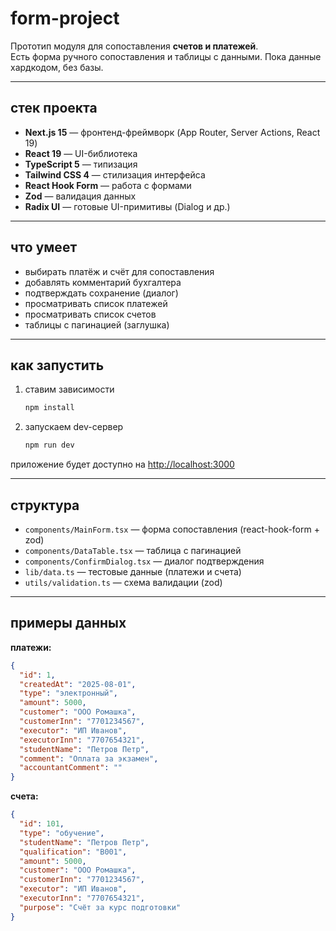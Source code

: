 # form-project

Прототип модуля для сопоставления **счетов и платежей**.  
Есть форма ручного сопоставления и таблицы с данными. Пока данные хардкодом, без базы.

---

## стек проекта

- **Next.js 15** — фронтенд-фреймворк (App Router, Server Actions, React 19)
- **React 19** — UI-библиотека
- **TypeScript 5** — типизация
- **Tailwind CSS 4** — стилизация интерфейса
- **React Hook Form** — работа с формами
- **Zod** — валидация данных
- **Radix UI** — готовые UI-примитивы (Dialog и др.)

---

## что умеет

- выбирать платёж и счёт для сопоставления
- добавлять комментарий бухгалтера
- подтверждать сохранение (диалог)
- просматривать список платежей
- просматривать список счетов
- таблицы с пагинацией (заглушка)

---

## как запустить

1. ставим зависимости

   ```bash
   npm install
   ```

2. запускаем dev-сервер

   ```bash
   npm run dev
   ```

приложение будет доступно на [http://localhost:3000](http://localhost:3000)

---

## структура

- `components/MainForm.tsx` — форма сопоставления (react-hook-form + zod)
- `components/DataTable.tsx` — таблица с пагинацией
- `components/ConfirmDialog.tsx` — диалог подтверждения
- `lib/data.ts` — тестовые данные (платежи и счета)
- `utils/validation.ts` — схема валидации (zod)

---

## примеры данных

**платежи:**

```json
{
  "id": 1,
  "createdAt": "2025-08-01",
  "type": "электронный",
  "amount": 5000,
  "customer": "ООО Ромашка",
  "customerInn": "7701234567",
  "executor": "ИП Иванов",
  "executorInn": "7707654321",
  "studentName": "Петров Петр",
  "comment": "Оплата за экзамен",
  "accountantComment": ""
}
```

**счета:**

```json
{
  "id": 101,
  "type": "обучение",
  "studentName": "Петров Петр",
  "qualification": "B001",
  "amount": 5000,
  "customer": "ООО Ромашка",
  "customerInn": "7701234567",
  "executor": "ИП Иванов",
  "executorInn": "7707654321",
  "purpose": "Счёт за курс подготовки"
}
```
